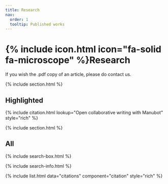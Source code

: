 ```yaml
---
title: Research
nav:
  order: 1
  tooltip: Published works
---
```


# {% include icon.html icon="fa-solid fa-microscope" %}Research

If you wish the .pdf copy of an article, please do contact us.

{% include section.html %}

## Highlighted

{% include citation.html lookup="Open collaborative writing with Manubot" style="rich" %}

{% include section.html %}

## All

{% include search-box.html %}

{% include search-info.html %}

{% include list.html data="citations" component="citation" style="rich" %}

